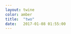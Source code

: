 ```yaml
---
layout: twine
color: amber
title:  "two"
date:   2017-01-08 01:55:00
---
```


<tw-story></tw-story>

<tw-storydata name="Documentation2" startnode="1" creator="Twine" creator-version="2.0.11" ifid="CC061DAF-561A-48F2-B328-70D2E8EA8E85" format="Harlowe" options="" hidden><style role="stylesheet" id="twine-user-stylesheet" type="text/twine-css"></style><script role="script" id="twine-user-script" type="text/twine-javascript"></script><tw-passagedata pid="1" name="Start" tags="" position="56,54">You are standing in a (print: (either: &quot;modern&quot;, &quot;medieval&quot;)) train station. It&#39;s time to [[buy a ticket-&gt;TicketWindow]]</tw-passagedata>
<tw-passagedata pid="2" name="TicketWindow" tags="" position="59,193">Will you go south, to [[MexicoCity]]? Or north, to that tiny hamlet where you used to go in the summers, [[Zihuatanejo]]?
</tw-passagedata>
<tw-passagedata pid="3" name="MexicoCity" tags="" position="59,344">The hustle and bustle of the big city invigorates you. But will you ever truly feel like you belong? [[End]]</tw-passagedata>
<tw-passagedata pid="4" name="Zihuatanejo" tags="" position="209,343">Zihuatanejo is pleasant this time of year. [[End]]</tw-passagedata>
<tw-passagedata pid="5" name="End" tags="" position="68,488">The journey has come to an end. (if: (history:) contains &quot;Zihuatanejo&quot;)[What a memorable experience this has been.]</tw-passagedata>
</tw-storydata>